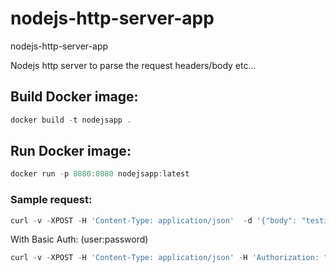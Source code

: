 # nodejs-http-server-app
nodejs-http-server-app

Nodejs http server to parse the request headers/body etc... 

## Build Docker image:
```javascript
docker build -t nodejsapp .
```
## Run Docker image:
```javascript
docker run -p 8080:8080 nodejsapp:latest
```
### Sample request:
```javascript
curl -v -XPOST -H 'Content-Type: application/json'  -d '{"body": "testing"}' http://localhost:8080
```
With Basic Auth: (user:password)
```javascript
curl -v -XPOST -H 'Content-Type: application/json' -H 'Authorization: "Basic dXNlcjpwYXNzd29yZA=="' -d '{"key": "value"}' http://localhost:8080
```
